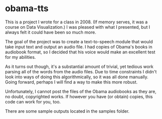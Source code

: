 obama-tts
=========
This is a project I wrote for a class in 2008. (If memory serves, it was a course on Data Visualization.) I was pleased with what I presented, but I always felt it could have been so much more.

The goal of the project was to create a text-to-speech module that would take input text and output an audio file. I had copies of Obama's books in audiobook format, so I decided that his voice would make an excellent test for my abilities. 

As it turns out though, it's a substantial amount of trivial, yet tedious work parsing all of the words from the audio files. Due to time constraints I didn't look into ways of doing this algorithmically, so it was all done manually. Going forward, perhaps I will find a way to make this more robust.

Unfortunately, I cannot post the files of the Obama audiobooks as they are, no doubt, copyrighted works. If however you have (or obtain) copies, this code can work for you, too.  

There are some sample outputs located in the samples folder.

